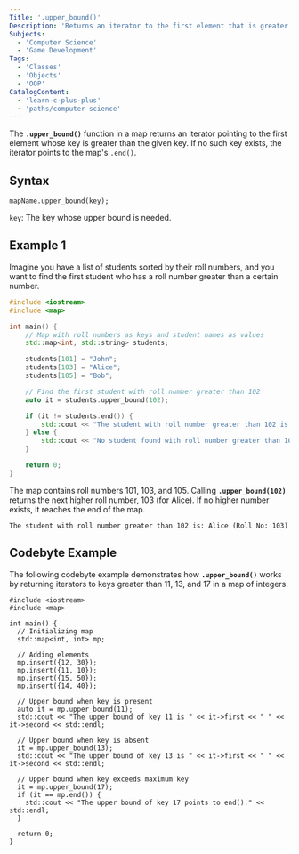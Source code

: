 ```yaml
---
Title: '.upper_bound()'
Description: 'Returns an iterator to the first element that is greater than the specified key.'
Subjects:
  - 'Computer Science'
  - 'Game Development'
Tags:
  - 'Classes'
  - 'Objects'
  - 'OOP'
CatalogContent:
  - 'learn-c-plus-plus'
  - 'paths/computer-science'
---
```


The **`.upper_bound()`** function in a map returns an iterator pointing to the first element whose key is greater than the given key. If no such key exists, the iterator points to the map's `.end()`.

## Syntax

```pseudo
mapName.upper_bound(key);
```

`key`: The key whose upper bound is needed.

## Example 1

Imagine you have a list of students sorted by their roll numbers, and you want to find the first student who has a roll number greater than a certain number.

```cpp
#include <iostream>
#include <map>

int main() {
    // Map with roll numbers as keys and student names as values
    std::map<int, std::string> students;

    students[101] = "John";
    students[103] = "Alice";
    students[105] = "Bob";

    // Find the first student with roll number greater than 102
    auto it = students.upper_bound(102);

    if (it != students.end()) {
        std::cout << "The student with roll number greater than 102 is: " << it->second << " (Roll No: " << it->first << ")" << std::endl;
    } else {
        std::cout << "No student found with roll number greater than 102." << std::endl;
    }

    return 0;
}
```

The map contains roll numbers 101, 103, and 105. Calling **`.upper_bound(102)`** returns the next higher roll number, 103 (for Alice). If no higher number exists, it reaches the end of the map.

```pseudo
The student with roll number greater than 102 is: Alice (Roll No: 103)
```

## Codebyte Example

The following codebyte example demonstrates how **`.upper_bound()`** works by returning iterators to keys greater than 11, 13, and 17 in a map of integers.

```codebyte/cpp
#include <iostream>
#include <map>

int main() {
  // Initializing map
  std::map<int, int> mp;

  // Adding elements
  mp.insert({12, 30});
  mp.insert({11, 10});
  mp.insert({15, 50});
  mp.insert({14, 40});

  // Upper bound when key is present
  auto it = mp.upper_bound(11);
  std::cout << "The upper bound of key 11 is " << it->first << " " << it->second << std::endl;

  // Upper bound when key is absent
  it = mp.upper_bound(13);
  std::cout << "The upper bound of key 13 is " << it->first << " " << it->second << std::endl;

  // Upper bound when key exceeds maximum key
  it = mp.upper_bound(17);
  if (it == mp.end()) {
    std::cout << "The upper bound of key 17 points to end()." << std::endl;
  }

  return 0;
}
```
